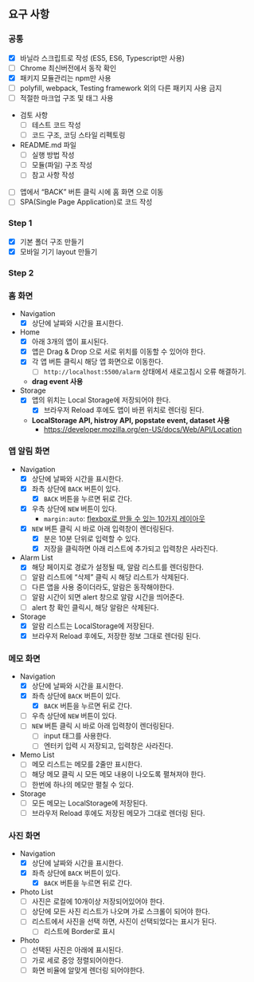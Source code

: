 ## 요구 사항

### 공통

- [x] 바닐라 스크립트로 작성 (ES5, ES6, Typescript만 사용)
- [ ] Chrome 최신버전에서 동작 확인
- [x] 패키지 모듈관리는 npm만 사용
- [ ] polyfill, webpack, Testing framework 외의 다른 패키지 사용 금지
- [ ] 적절한 마크업 구조 및 태그 사용
- 검토 사항
  - [ ] 테스트 코드 작성
  - [ ] 코드 구조, 코딩 스타일 리펙토링
- README.md 파일
  - [ ] 실행 방법 작성
  - [ ] 모듈(파일) 구조 작성
  - [ ] 참고 사항 작성
- [ ] 앱에서 “BACK” 버튼 클릭 시에 홈 화면 으로 이동
- [ ] SPA(Single Page Application)로 코드 작성

### Step 1

- [x] 기본 폴더 구조 만들기
- [x] 모바일 기기 layout 만들기

### Step 2

### 홈 화면

- Navigation
  - [x] 상단에 날짜와 시간을 표시한다.
- Home
  - [x] 아래 3개의 앱이 표시된다.
  - [x] 앱은 Drag & Drop 으로 서로 위치를 이동할 수 있어야 한다.
  - [x] 각 앱 버튼 클릭시 해당 앱 화면으로 이동한다.
    - [ ] `http://localhost:5500/alarm` 상태에서 새로고침시 오류 해결하기.
  - **drag event 사용**
- Storage
  - [x] 앱의 위치는 Local Storage에 저장되어야 한다.
    - [x] 브라우저 Reload 후에도 앱이 바뀐 위치로 렌더링 된다.
  - **LocalStorage API, histroy API, popstate event, dataset 사용**
    - https://developer.mozilla.org/en-US/docs/Web/API/Location

### 앱 알림 화면

- Navigation
  - [x] 상단에 날짜와 시간을 표시한다.
  - [x] 좌측 상단에 `BACK` 버튼이 있다.
    - [x] `BACK` 버튼을 누르면 뒤로 간다.
  - [x] 우측 상단에 `NEW` 버튼이 있다.
    - `margin:auto`: [flexbox로 만들 수 있는 10가지 레이아웃](https://d2.naver.com/helloworld/8540176)
  - [x] `NEW` 버튼 클릭 시 바로 아래 입력창이 렌더링된다.
    - [x] 분은 10분 단위로 입력할 수 있다.
    - [x] 저장을 클릭하면 아래 리스트에 추가되고 입력창은 사라진다.
- Alarm List
  - [x] 해당 페이지로 경로가 설정될 때, 알람 리스트를 렌더링한다.
  - [ ] 알람 리스트에 “삭제” 클릭 시 해당 리스트가 삭제된다.
  - [ ] 다른 앱을 사용 중이더라도, 알람은 동작해야한다.
  - [ ] 알람 시간이 되면 alert 창으로 알람 시간을 띄어준다.
  - [ ] alert 창 확인 클릭시, 해당 알람은 삭제된다.
- Storage
  - [x] 알람 리스트는 LocalStorage에 저장된다.
  - [x] 브라우저 Reload 후에도, 저장한 정보 그대로 렌더링 된다.

### 메모 화면

- Navigation
  - [x] 상단에 날짜와 시간을 표시한다.
  - [x] 좌측 상단에 `BACK` 버튼이 있다.
    - [x] `BACK` 버튼을 누르면 뒤로 간다.
  - [ ] 우측 상단에 `NEW` 버튼이 있다.
  - [ ] `NEW` 버튼 클릭 시 바로 아래 입력창이 렌더링된다.
    - [ ] input 태그를 사용한다.
    - [ ] 엔터키 입력 시 저장되고, 입력창은 사라진다.
- Memo List
  - [ ] 메모 리스트는 메모를 2줄만 표시한다.
  - [ ] 해당 메모 클릭 시 모든 메모 내용이 나오도록 펼쳐져야 한다.
  - [ ] 한번에 하나의 메모만 펼칠 수 있다.
- Storage
  - [ ] 모든 메모는 LocalStorage에 저장된다.
  - [ ] 브라우저 Reload 후에도 저장된 메모가 그대로 렌더링 된다.

### 사진 화면

- Navigation
  - [x] 상단에 날짜와 시간을 표시한다.
  - [x] 좌측 상단에 `BACK` 버튼이 있다.
    - [x] `BACK` 버튼을 누르면 뒤로 간다.
- Photo List
  - [ ] 사진은 로컬에 10개이상 저장되어있어야 한다.
  - [ ] 상단에 모든 사진 리스트가 나오며 가로 스크롤이 되어야 한다.
  - [ ] 리스트에서 사진을 선택 하면, 사진이 선택되었다는 표시가 된다.
    - [ ] 리스트에 Border로 표시
- Photo
  - [ ] 선택된 사진은 아래에 표시된다.
  - [ ] 가로 세로 중앙 정렬되어야한다.
  - [ ] 화면 비율에 알맞게 렌더링 되어야한다.
